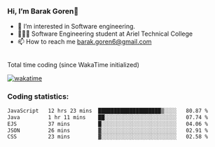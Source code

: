 ###  Hi, I’m Barak Goren👋
- 👀 I’m interested in Software engineering.
- 👨🏼‍🎓 Software Engineering student at Ariel Technical College
- 📫 How to reach me barak.goren6@gmail.com
##
Total time coding (since WakaTime initialized)

[![wakatime](https://wakatime.com/badge/user/5cc5ec80-a806-4ca2-a704-db29274e48cd.svg)](https://wakatime.com/@5cc5ec80-a806-4ca2-a704-db29274e48cd)

   
### Coding statistics:

<!--START_SECTION:waka-->

```txt
JavaScript   12 hrs 23 mins  ████████████████████▒░░░░   80.87 %
Java         1 hr 11 mins    ██░░░░░░░░░░░░░░░░░░░░░░░   07.74 %
EJS          37 mins         █░░░░░░░░░░░░░░░░░░░░░░░░   04.06 %
JSON         26 mins         ▓░░░░░░░░░░░░░░░░░░░░░░░░   02.91 %
CSS          23 mins         ▓░░░░░░░░░░░░░░░░░░░░░░░░   02.58 %
```

<!--END_SECTION:waka-->

<!---
barakgoren/barakgoren is a ✨ special ✨ repository because its `README.md` (this file) appears on your GitHub profile.
You can click the Preview link to take a look at your changes.
--->
